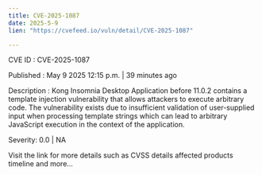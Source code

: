 ```yaml
---
title: CVE-2025-1087
date: 2025-5-9
lien: "https://cvefeed.io/vuln/detail/CVE-2025-1087"

---
```


CVE ID : CVE-2025-1087

Published :  May 9
2025
12:15 p.m. | 39 minutes ago

Description : Kong Insomnia Desktop Application before 11.0.2 contains a template injection vulnerability that allows attackers to execute arbitrary code. The vulnerability exists due to insufficient validation of user-supplied input when processing template strings
which can lead to arbitrary JavaScript execution in the context of the application.

Severity: 0.0 | NA

Visit the link for more details
such as CVSS details
affected products
timeline
and more...
